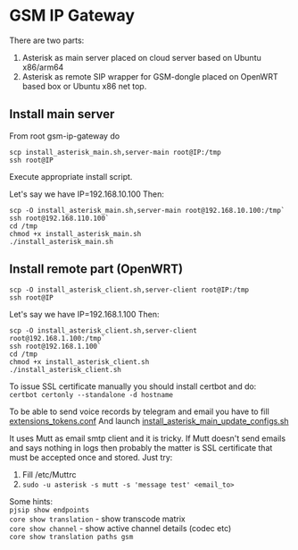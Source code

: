 # GSM IP Gateway
There are two parts:  
1) Asterisk as main server placed on cloud server based on Ubuntu x86/arm64
2) Asterisk as remote SIP wrapper for GSM-dongle placed on OpenWRT based box or Ubuntu x86 net top. 
##  Install main server
From root gsm-ip-gateway do
```shell
scp install_asterisk_main.sh,server-main root@IP:/tmp  
ssh root@IP
```
Execute appropriate install script.

Let's say we have IP=192.168.10.100
Then:
```shell
scp -O install_asterisk_main.sh,server-main root@192.168.10.100:/tmp`  
ssh root@192.168.110.100`
cd /tmp
chmod +x install_asterisk_main.sh  
./install_asterisk_main.sh
```

##  Install remote part (OpenWRT)

```shell
scp -O install_asterisk_client.sh,server-client root@IP:/tmp  
ssh root@IP
```  
Let's say we have IP=192.168.1.100
Then:
```shell
scp -O install_asterisk_client.sh,server-client root@192.168.1.100:/tmp`  
ssh root@192.168.1.100`
cd /tmp  
chmod +x install_asterisk_client.sh  
./install_asterisk_client.sh
```

To issue SSL certificate manually you should install certbot and do:  
`certbot certonly --standalone -d hostname`

To be able to send voice records by telegram and email you have to fill [extensions_tokens.conf](server-main%2Fextensions_tokens.conf)
And launch [install_asterisk_main_update_configs.sh](install_asterisk_main_update_configs.sh)

It uses Mutt as email smtp client and it is tricky. If Mutt doesn't send emails and says nothing in logs then probably the matter is SSL certificate that must be accepted once and stored. Just try:  
1. Fill /etc/Muttrc
2. `sudo -u asterisk -s mutt -s 'message test' <email_to>`

Some hints:  
`pjsip show endpoints`  
`core show translation` - show transcode matrix  
`core show channel` - show active channel details (codec etc)  
`core show translation paths gsm`